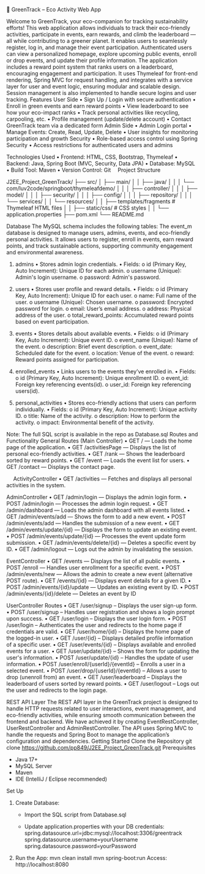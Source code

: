 🌿 GreenTrack – Eco Activity Web App

Welcome to GreenTrack, your eco-companion for tracking sustainability efforts! This web application allows individuals to track their eco-friendly activities, participate in events, earn rewards, and climb the leaderboard — all while contributing to a greener planet. It enables users to seamlessly register, log in, and manage their event participation. Authenticated users can view a personalized homepage, explore upcoming public events, enroll or drop events, and update their profile information. The application includes a reward point system that ranks users on a leaderboard, encouraging engagement and participation. It uses Thymeleaf for front-end rendering, Spring MVC for request handling, and integrates with a service layer for user and event logic, ensuring modular and scalable design. Session management is also implemented to handle secure logins and user tracking.
Features
User Side
•	Sign Up / Login with secure authentication
•	Enroll in green events and earn reward points
•	View leaderboard to see how your eco-impact ranks
•	Track personal activities like recycling, carpooling, etc.
•	Profile management (update/delete account)
•	Contact GreenTrack team via a dedicated form
Admin Side
•	Admin Login portal
•	Manage Events: Create, Read, Update, Delete
•	User insights for monitoring participation and growth
Security
•	Role-based access control using Spring Security
•	Access restrictions for authenticated users and admins

Technologies Used
•	Frontend: HTML, CSS, Bootstrap, Thymeleaf
•	Backend: Java, Spring Boot (MVC, Security, Data JPA)
•	Database: MySQL
•	Build Tool: Maven
•	Version Control: Git 
Project Structure

J2EE_Project_GreenTrack/
├── src/
│   ├── main/
│   │   ├── java/
│   │   │   └── com/luv2code/springboot/thymeleafdemo/
│   │   │       ├── controller/
│   │   │       ├── model/
│   │   │       ├── security/
│   │   │       ├── config/
│   │   │       ├── repository/
│   │   │       └── services/
│   │   └── resources/
│   │       ├── templates/fragments         # Thymeleaf HTML files
│   │       ├── static/css/        # CSS styles
│   │       └── application.properties
├── pom.xml
└── README.md

Database
The MySQL schema includes the following tables:
The event_m database is designed to manage users, admins, events, and eco-friendly personal activities. It allows users to register, enroll in events, earn reward points, and track sustainable actions, supporting community engagement and environmental awareness.
1. admins
•	Stores admin login credentials.
•	Fields:
o	id (Primary Key, Auto Increment): Unique ID for each admin.
o	username (Unique): Admin's login username.
o	password: Admin's password.

2. users
•	Stores user profile and reward details.
•	Fields:
o	id (Primary Key, Auto Increment): Unique ID for each user.
o	name: Full name of the user.
o	username (Unique): Chosen username.
o	password: Encrypted password for login.
o	email: User’s email address.
o	address: Physical address of the user.
o	total_reward_points: Accumulated reward points based on event participation.
3. events
•	Stores details about available events.
•	Fields:
o	id (Primary Key, Auto Increment): Unique event ID.
o	event_name (Unique): Name of the event.
o	description: Brief event description.
o	event_date: Scheduled date for the event.
o	location: Venue of the event.
o	reward: Reward points assigned for participation.

4. enrolled_events
•	Links users to the events they’ve enrolled in.
•	Fields:
o	id (Primary Key, Auto Increment): Unique enrollment ID.
o	event_id: Foreign key referencing events(id).
o	user_id: Foreign key referencing users(id).

 5. personal_activities
•	Stores eco-friendly actions that users can perform individually.
•	Fields:
o	id (Primary Key, Auto Increment): Unique activity ID.
o	title: Name of the activity.
o	description: How to perform the activity.
o	impact: Environmental benefit of the activity.

Note: The full SQL script is available in the repo as Database.sql
Routes and Functionality
General Routes (Main Controller)
•	GET / — Loads the home page of the application.
•	GET /activitiesPage — Displays the list of personal eco-friendly activities.
•	GET /rank — Shows the leaderboard sorted by reward points.
•	GET /event — Loads the event list for users.
•	GET /contact — Displays the contact page.

 
ActivityController
•	GET /activities — Fetches and displays all personal activities in the system.

AdminController
•	GET /admin/login — Displays the admin login form.
•	POST /admin/login — Processes the admin login request.
•	GET /admin/dashboard — Loads the admin dashboard with all events listed.
•	GET /admin/events/add — Shows the form to add a new event.
•	POST /admin/events/add — Handles the submission of a new event.
•	GET /admin/events/update/{id} — Displays the form to update an existing event.
•	POST /admin/events/update/{id} — Processes the event update form submission.
•	GET /admin/events/delete/{id} — Deletes a specific event by ID.
•	GET /admin/logout — Logs out the admin by invalidating the session.

EventController
•	GET /events — Displays the list of all public events.
•	POST /enroll — Handles user enrollment for a specific event.
•	POST /admin/events/new — Allows the admin to create a new event (alternative POST route).
•	GET /events/{id} — Displays event details for a given ID.
•	POST /admin/events/{id}/update — Updates an existing event by ID.
•	POST /admin/events/{id}/delete — Deletes an event by ID

UserController Routes
•	GET /user/signup – Displays the user sign-up form.
•	POST /user/signup – Handles user registration and shows a login prompt upon success.
•	GET /user/login – Displays the user login form.
•	POST /user/login – Authenticates the user and redirects to the home page if credentials are valid.
•	GET /user/home/{id} – Displays the home page of the logged-in user.
•	GET /user/{id} – Displays detailed profile information of a specific user.
•	GET /user/events/{id} – Displays available and enrolled events for a user.
•	GET /user/update/{id} – Shows the form for updating the user's information.
•	POST /user/update/{id} – Handles the update of user information.
•	POST /user/enroll/{userId}/{eventId} – Enrolls a user in a selected event.
•	POST /user/drop/{userId}/{eventId} – Allows a user to drop (unenroll from) an event.
•	GET /user/leaderboard – Displays the leaderboard of users sorted by reward points.
•	GET /user/logout – Logs out the user and redirects to the login page.

REST API Layer 
The REST API layer in the GreenTrack project is designed to handle HTTP requests related to user interactions, event management, and eco-friendly activities, while ensuring smooth communication between the frontend and backend. We have achieved it by creating EventRestController, UserRestController and AdminRestController. The API uses Spring MVC to handle the requests and Spring Boot to manage the application’s configuration and dependencies.
Getting Started
Clone the Repository
git clone https://github.com/pp849/J2EE_Project_GreenTrack.git
Prerequisites
- Java 17+
- MySQL Server
- Maven
- IDE (IntelliJ / Eclipse recommended)

Set Up
1. Create Database:
   - Import the SQL script from Database.sql

   - Update application.properties with your DB credentials:
spring.datasource.url=jdbc:mysql://localhost:3306/greentrack
spring.datasource.username=yourUsername
spring.datasource.password=yourPassword
2. Run the App:
   	mvn clean install
   	mvn spring-boot:run
 	  Access: http://localhost:8080
